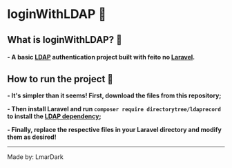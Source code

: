 # loginWithLDAP 📍

## What is loginWithLDAP? 🤔

#### - A basic [LDAP](https://pt.wikipedia.org/wiki/LDAP) authentication project built with  feito no [Laravel](https://laravel.com/).

## How to run the project 👣

**<p>- It's simpler than it seems! First, download the files from this repository;</p>**
**<p>- Then install Laravel and run ```composer require directorytree/ldaprecord``` to install the [LDAP dependency](https://ldaprecord.com/);</p>**
**<p>- Finally, replace the respective files in your Laravel directory and modify them as desired!</p>**

---

Made by: LmarDark
